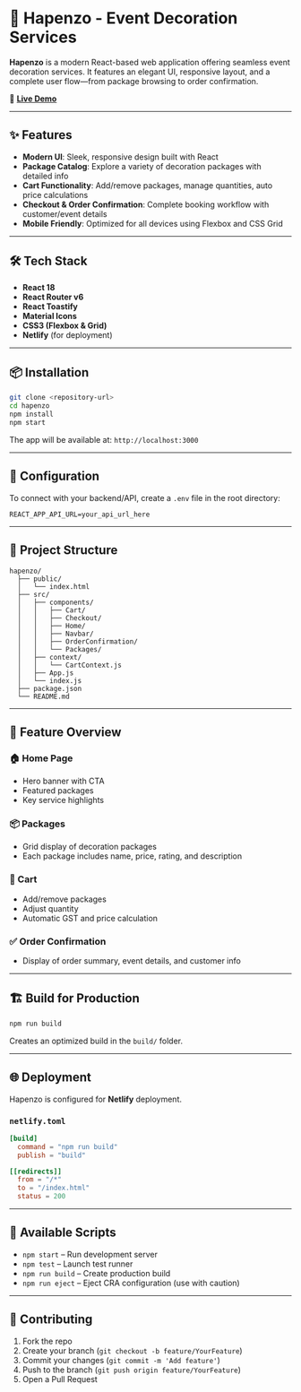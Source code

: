 # 🎉 Hapenzo - Event Decoration Services

**Hapenzo** is a modern React-based web application offering seamless event decoration services. It features an elegant UI, responsive layout, and a complete user flow—from package browsing to order confirmation.

🚀 [**Live Demo**](https://hapenzo.netlify.app)

---

## ✨ Features

- **Modern UI**: Sleek, responsive design built with React
- **Package Catalog**: Explore a variety of decoration packages with detailed info
- **Cart Functionality**: Add/remove packages, manage quantities, auto price calculations
- **Checkout & Order Confirmation**: Complete booking workflow with customer/event details
- **Mobile Friendly**: Optimized for all devices using Flexbox and CSS Grid

---

## 🛠️ Tech Stack

- **React 18**
- **React Router v6**
- **React Toastify**
- **Material Icons**
- **CSS3 (Flexbox & Grid)**
- **Netlify** (for deployment)

---

## 📦 Installation

```bash
git clone <repository-url>
cd hapenzo
npm install
npm start
```

The app will be available at: `http://localhost:3000`

---

## 🔧 Configuration

To connect with your backend/API, create a `.env` file in the root directory:

```env
REACT_APP_API_URL=your_api_url_here
```

---

## 📂 Project Structure

```
hapenzo/
  ├── public/
  │   └── index.html
  ├── src/
  │   ├── components/
  │   │   ├── Cart/
  │   │   ├── Checkout/
  │   │   ├── Home/
  │   │   ├── Navbar/
  │   │   ├── OrderConfirmation/
  │   │   └── Packages/
  │   ├── context/
  │   │   └── CartContext.js
  │   ├── App.js
  │   └── index.js
  ├── package.json
  └── README.md
```

---

## 🧭 Feature Overview

### 🏠 Home Page
- Hero banner with CTA
- Featured packages
- Key service highlights

### 📦 Packages
- Grid display of decoration packages
- Each package includes name, price, rating, and description

### 🛒 Cart
- Add/remove packages
- Adjust quantity
- Automatic GST and price calculation

### ✅ Order Confirmation
- Display of order summary, event details, and customer info

---

## 🏗️ Build for Production

```bash
npm run build
```

Creates an optimized build in the `build/` folder.

---

## 🌐 Deployment

Hapenzo is configured for **Netlify** deployment.

### `netlify.toml`

```toml
[build]
  command = "npm run build"
  publish = "build"

[[redirects]]
  from = "/*"
  to = "/index.html"
  status = 200
```

---

## 🧪 Available Scripts

- `npm start` – Run development server
- `npm test` – Launch test runner
- `npm run build` – Create production build
- `npm run eject` – Eject CRA configuration (use with caution)

---

## 🤝 Contributing

1. Fork the repo
2. Create your branch (`git checkout -b feature/YourFeature`)
3. Commit your changes (`git commit -m 'Add feature'`)
4. Push to the branch (`git push origin feature/YourFeature`)
5. Open a Pull Request
